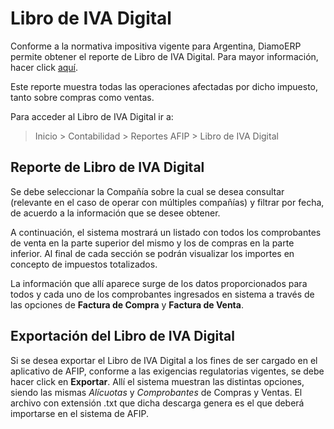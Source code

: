 # Libro de IVA Digital

Conforme a la normativa impositiva vigente para Argentina, DiamoERP permite obtener el reporte de Libro de IVA Digital. Para mayor información, hacer click [aquí](https://www.afip.gob.ar/libro-iva-digital/).

Este reporte muestra todas las operaciones afectadas por dicho impuesto, tanto sobre compras como ventas.

Para acceder al Libro de IVA Digital ir a:
> Inicio > Contabilidad > Reportes AFIP > Libro de IVA Digital

## Reporte de Libro de IVA Digital

Se debe seleccionar la Compañía sobre la cual se desea consultar (relevante en el caso de operar con múltiples compañías) y filtrar por fecha, de acuerdo a la información que se desee obtener.

A continuación, el sistema mostrará un listado con todos los comprobantes de venta en la parte superior del mismo y los de compras en la parte inferior. Al final de cada sección se podrán visualizar los importes en concepto de impuestos totalizados. 

La información que allí aparece surge de los datos proporcionados para todos y cada uno de los comprobantes ingresados en sistema a través de las opciones de **Factura de Compra** y **Factura de Venta**.

## Exportación del Libro de IVA Digital

Si se desea exportar el Libro de IVA Digital a los fines de ser cargado en el aplicativo de AFIP, conforme a las exigencias regulatorias vigentes, se debe hacer click en **Exportar**. Allí el sistema muestran las distintas opciones, siendo las mismas *Alícuotas* y *Comprobantes* de Compras y Ventas. El archivo con extensión .txt que dicha descarga genera es el que deberá importarse en el sistema de AFIP. 

